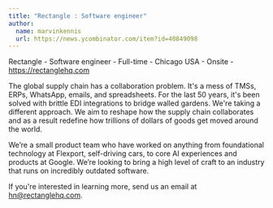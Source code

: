 ```yaml
---
title: "Rectangle : Software engineer"
author:
  name: marvinkennis
  url: https://news.ycombinator.com/item?id=40849098
---
```

Rectangle - Software engineer - Full-time - Chicago USA - Onsite - <a href="https:&#x2F;&#x2F;rectanglehq.com" rel="nofollow">https:&#x2F;&#x2F;rectanglehq.com</a>

The global supply chain has a collaboration problem. It&#x27;s a mess of TMSs, ERPs, WhatsApp, emails, and spreadsheets. For the last 50 years, it&#x27;s been solved with brittle EDI integrations to bridge walled gardens. We&#x27;re taking a different approach. We aim to reshape how the supply chain collaborates and as a result redefine how trillions of dollars of goods get moved around the world.

We’re a small product team who have worked on anything from foundational technology at Flexport, self-driving cars, to core AI experiences and products at Google. We’re looking to bring a high level of craft to an industry that runs on incredibly outdated software.

If you&#x27;re interested in learning more, send us an email at hn@rectanglehq.com.
